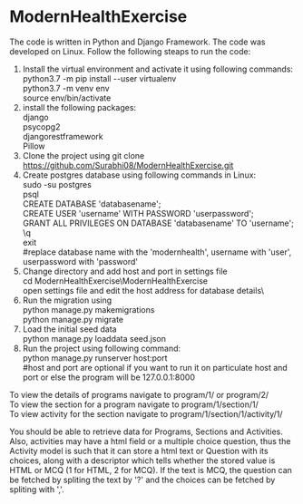 # ModernHealthExercise

The code is written in Python and Django Framework. The code was developed on Linux.
Follow the following steaps to run the code:
1. Install the virtual environment and activate it using following commands:\
  python3.7 -m pip install --user virtualenv\
  python3.7 -m venv env\
  source env/bin/activate
2. install the following packages:\
  django\
  psycopg2\
  djangorestframework\
  Pillow
3. Clone the project using git clone https://github.com/Surabhi08/ModernHealthExercise.git
4. Create postgres database using following commands in Linux:\
  sudo -su postgres\
  psql\
  CREATE DATABASE 'databasename';\
  CREATE USER 'username' WITH PASSWORD 'userpassword';\
  GRANT ALL PRIVILEGES ON DATABASE 'databasename' TO 'username';\
  \q\
  exit\
  #replace database name with the 'modernhealth', username with 'user', userpassword with 'password'
5. Change directory and add host and port in settings file\
  cd ModernHealthExercise\ModernHealthExercise\
  open settings file and edit the host address for database details\
6. Run the migration using\
  python manage.py makemigrations\
  python manage.py migrate
7. Load the initial seed data \
  python manage.py loaddata seed.json
8. Run the project using following command:\
  python manage.py runserver host:port \
  #host and port are optional if you want to run it on particulate host and port or else the program will be 127.0.0.1:8000
  
  To view the details of programs navigate to program/1/ or program/2/ \
  To view the section for a program navigate to program/1/section/1/ \
  To view activity for the section navigate to program/1/section/1/activity/1/ 
 
You should be able to retrieve data for Programs, Sections and Activities. Also, activities may have a html field or a multiple choice question, thus the Activity model is such that it can store a html text or Question with its choices, along with a descriptor which tells whether the stored value is HTML or MCQ (1 for HTML, 2 for MCQ). If the text is MCQ, the question can be fetched by spliting the text by '?' and the choices can be fetched by spliting with ','.
 
 
